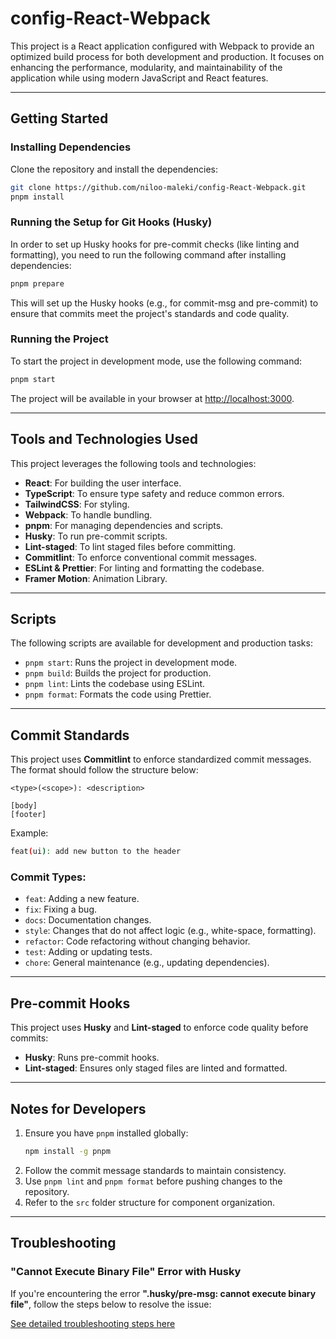 # config-React-Webpack

This project is a React application configured with Webpack to provide an optimized build process for both development and production. It focuses on enhancing the performance, modularity, and maintainability of the application while using modern JavaScript and React features.

---

## Getting Started

### Installing Dependencies

Clone the repository and install the dependencies:

```bash
git clone https://github.com/niloo-maleki/config-React-Webpack.git
pnpm install
```

### Running the Setup for Git Hooks (Husky)

In order to set up Husky hooks for pre-commit checks (like linting and formatting), you need to run the following command after installing dependencies:

```bash
pnpm prepare
```

This will set up the Husky hooks (e.g., for commit-msg and pre-commit) to ensure that commits meet the project's standards and code quality.

### Running the Project

To start the project in development mode, use the following command:

```bash
pnpm start
```

The project will be available in your browser at [http://localhost:3000](http://localhost:3000).

---

## Tools and Technologies Used

This project leverages the following tools and technologies:

- **React**: For building the user interface.
- **TypeScript**: To ensure type safety and reduce common errors.
- **TailwindCSS**: For styling.
- **Webpack**: To handle bundling.
- **pnpm**: For managing dependencies and scripts.
- **Husky**: To run pre-commit scripts.
- **Lint-staged**: To lint staged files before committing.
- **Commitlint**: To enforce conventional commit messages.
- **ESLint & Prettier**: For linting and formatting the codebase.
- **Framer Motion**: Animation Library.

---

## Scripts

The following scripts are available for development and production tasks:

- `pnpm start`: Runs the project in development mode.
- `pnpm build`: Builds the project for production.
- `pnpm lint`: Lints the codebase using ESLint.
- `pnpm format`: Formats the code using Prettier.

---

## Commit Standards

This project uses **Commitlint** to enforce standardized commit messages. The format should follow the structure below:

```
<type>(<scope>): <description>

[body]
[footer]
```

Example:

```bash
feat(ui): add new button to the header
```

### Commit Types:

- `feat`: Adding a new feature.
- `fix`: Fixing a bug.
- `docs`: Documentation changes.
- `style`: Changes that do not affect logic (e.g., white-space, formatting).
- `refactor`: Code refactoring without changing behavior.
- `test`: Adding or updating tests.
- `chore`: General maintenance (e.g., updating dependencies).

---

## Pre-commit Hooks

This project uses **Husky** and **Lint-staged** to enforce code quality before commits:

- **Husky**: Runs pre-commit hooks.
- **Lint-staged**: Ensures only staged files are linted and formatted.

---

## Notes for Developers

1. Ensure you have `pnpm` installed globally:
   ```bash
   npm install -g pnpm
   ```
2. Follow the commit message standards to maintain consistency.
3. Use `pnpm lint` and `pnpm format` before pushing changes to the repository.
4. Refer to the `src` folder structure for component organization.


---

## Troubleshooting

### "Cannot Execute Binary File" Error with Husky

If you're encountering the error **".husky/pre-msg: cannot execute binary file"**, follow the steps below to resolve the issue:

[See detailed troubleshooting steps here](https://github.com/niloo-maleki/config-React-Webpack/issues)

